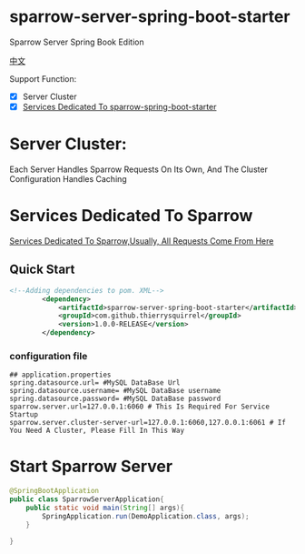 # sparrow-server-spring-boot-starter

Sparrow Server Spring Book Edition

[中文](./README_zh_CN.md)

Support Function:
- [x] Server Cluster
- [x] [Services Dedicated To sparrow-spring-boot-starter](https://github.com/ThierrySquirrel/sparrow-spring-boot-starter)

# Server Cluster:  
 Each Server Handles Sparrow Requests On Its Own, And The Cluster Configuration Handles Caching  

# Services Dedicated To Sparrow 
 [Services Dedicated To Sparrow,Usually, All Requests Come From Here](https://github.com/ThierrySquirrel/sparrow-spring-boot-starter)

## Quick Start

```xml
<!--Adding dependencies to pom. XML-->
        <dependency>
            <artifactId>sparrow-server-spring-boot-starter</artifactId>
            <groupId>com.github.thierrysquirrel</groupId>
            <version>1.0.0-RELEASE</version>
        </dependency>
``` 

 ### configuration file
 
 ```properties
 ## application.properties
spring.datasource.url= #MySQL DataBase Url
spring.datasource.username= #MySQL DataBase username
spring.datasource.password= #MySQL DataBase password
sparrow.server.url=127.0.0.1:6060 # This Is Required For Service Startup
sparrow.server.cluster-server-url=127.0.0.1:6060,127.0.0.1:6061 # If You Need A Cluster, Please Fill In This Way
 ```

 # Start Sparrow Server
 ```java
 @SpringBootApplication
 public class SparrowServerApplication{
     public static void main(String[] args){
         SpringApplication.run(DemoApplication.class, args);
     }
    
 }
 ```